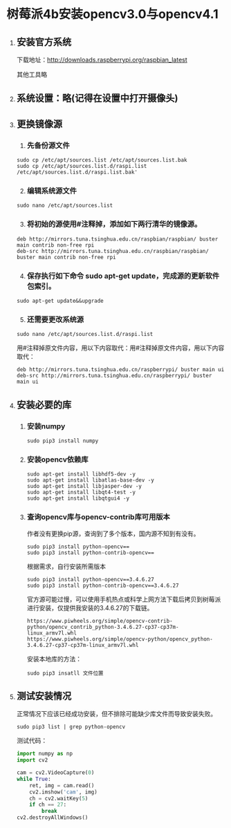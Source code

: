 

# 树莓派4b安装opencv3.0与opencv4.1

1. ## 安装官方系统

	下载地址：http://downloads.raspberrypi.org/raspbian_latest

	其他工具略

2. ## 系统设置：略(记得在设置中打开摄像头)

4. ## 更换镜像源

	1. ### 先备份源文件
	```shell
	sudo cp /etc/apt/sources.list /etc/apt/sources.list.bak
	sudo cp /etc/apt/sources.list.d/raspi.list /etc/apt/sources.list.d/raspi.list.bak'
	```
	2. ### 编辑系统源文件
	```shell
	sudo nano /etc/apt/sources.list
	```
	3. ### 将初始的源使用#注释掉，添加如下两行清华的镜像源。
	   
	```shell
	deb http://mirrors.tuna.tsinghua.edu.cn/raspbian/raspbian/ buster main contrib non-free rpi
	deb-src http://mirrors.tuna.tsinghua.edu.cn/raspbian/raspbian/ buster main contrib non-free rpi
	```
	
	4. ### 保存执行如下命令 sudo apt-get update，完成源的更新软件包索引。
	   
	```shell
	sudo apt-get update&&upgrade
	```
	
	5. ### 还需要更改系统源
	   
	```shell
	sudo nano /etc/apt/sources.list.d/raspi.list
	```
	用#注释掉原文件内容，用以下内容取代：用#注释掉原文件内容，用以下内容取代：
	```shell
	deb http://mirrors.tuna.tsinghua.edu.cn/raspberrypi/ buster main ui
	deb-src http://mirrors.tuna.tsinghua.edu.cn/raspberrypi/ buster main ui
	```

5. ## 安装必要的库

	1. ### 安装numpy
	
		```shell
		sudo pip3 install numpy
		```
		
	2. ### 安装opencv依赖库
	
		```shell
		sudo apt-get install libhdf5-dev -y
		sudo apt-get install libatlas-base-dev -y
		sudo apt-get install libjasper-dev -y
		sudo apt-get install libqt4-test -y
		sudo apt-get install libqtgui4 -y
		```
		
	4. ### 查询opencv库与opencv-contrib库可用版本
		作者没有更换pip源，查询到了多个版本，国内源不知到有没有。
		
		```shell
		sudo pip3 install python-opencv==
		sudo pip3 install python-contrib-opencv==
		```
		
		根据需求，自行安装所需版本
		
		```shell
		sudo pip3 install python-opencv==3.4.6.27
		sudo pip3 install python-contrib-opencv==3.4.6.27
		```
		
		官方源可能过慢，可以使用手机热点或科学上网方法下载后拷贝到树莓派进行安装，仅提供我安装的3.4.6.27的下载链。
	
		```shell
		https://www.piwheels.org/simple/opencv-contrib-python/opencv_contrib_python-3.4.6.27-cp37-cp37m-linux_armv7l.whl
		https://www.piwheels.org/simple/opencv-python/opencv_python-3.4.6.27-cp37-cp37m-linux_armv7l.whl
		```
		安装本地库的方法：
		
		```shell
		sudo pip3 insatll 文件位置
		```
		
5. ## 测试安装情况
	正常情况下应该已经成功安装，但不排除可能缺少库文件而导致安装失败。
	
	```shell
	sudo pip3 list | grep python-opencv
	```
	
	测试代码：
	
	```python
	import numpy as np
	import cv2
	
	cam = cv2.VideoCapture(0)
	while True:
		ret, img = cam.read()
		cv2.imshow('cam', img)
		ch = cv2.waitKey(5)
		if ch == 27:
			break
	cv2.destroyAllWindows()
	```
